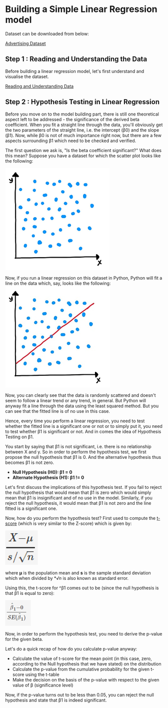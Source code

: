 # Building a Simple Linear Regression model

Dataset can be downloaded from below:

[Advertising Dataset](advertising.csv)


## Step 1 : Reading and Understanding the Data

Before building a linear regression model, let's first understand and visualise the dataset.

[Reading and Understanding Data](step1/ReadingAndUnderstandingData.ipynb)


## Step 2 : Hypothesis Testing in Linear Regression

Before you move on to the model building part, there is still one theoretical aspect left to be addressed - the significance of the derived beta coefficient. When you fit a straight line through the data, you'll obviously get the two parameters of the straight line, i.e. the intercept (β0) and the slope (β1). Now, while β0 is not of much importance right now, but there are a few aspects surrounding β1 which need to be checked and verified.

The first question we ask is, "Is the beta coefficient significant?" What does this mean?
Suppose you have a dataset for which the scatter plot looks like the following:

![title](step2/scatter-plot1.png)

Now, if you run a linear regression on this dataset in Python, Python will fit a line on the data which, say, looks like the following:
![title](step2/scatter-plot2.jpg)

Now, you can clearly see that the data is randomly scattered and doesn't seem to follow a linear trend or any trend, in general. But Python will anyway fit a line through the data using the least squared method. But you can see that the fitted line is of no use in this case. 

Hence, every time you perform a linear regression, you need to test whether the fitted line is a significant one or not or to simply put it, you need to test whether β1 is significant or not. And in comes the idea of Hypothesis Testing on β1. 

You start by saying that β1 is not significant, i.e. there is no relationship between X and y.
So in order to perform the hypothesis test, we first propose the null hypothesis that β1 is 0. And the alternative hypothesis thus becomes β1 is not zero.

* **Null Hypothesis (H0): β1 = 0**
* **Alternate Hypothesis (H1): β1 != 0**

Let's first discuss the implications of this hypothesis test. If you fail to reject the null hypothesis that would mean that β1 is zero which would simply mean that β1 is insignificant and of no use in the model. Similarly, if you reject the null hypothesis, it would mean that β1 is not zero and the line fitted is a significant one.

Now, how do you perform the hypothesis test? 
First used to compute the [t-score](step2/t-test.ipynb) (which is very similar to the Z-score) which is given by:

![title](step2/t-test_formula.png)

where **μ** is the population mean and **s** is the sample standard deviation which when divided by **√n* is also known as standard error.

Using this, the t-score for ^β1 comes out to be (since the null hypothesis is that β1  is equal to zero):

![title](step2/formula.png)

Now, in order to perform the hypothesis test, you need to derive the p-value for the given beta.

Let's do a quick recap of how do you calculate p-value anyway:
* Calculate the value of t-score for the mean point (in this case, zero, according to the Null hypothesis that we have stated) on the distribution
* Calculate the p-value from the cumulative probability for the given t-score using the t-table
* Make the decision on the basis of the p-value with respect to the given value of β (significance level)

Now, if the p-value turns out to be less than 0.05, you can reject the null hypothesis and state that β1 is indeed significant.

